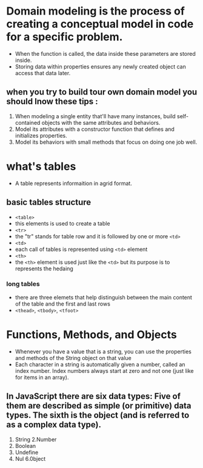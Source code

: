 # Domain modeling is the process of creating a conceptual model in code for a specific problem. 
* When the function is called, the data inside these parameters are stored inside.
*  Storing data within properties ensures any newly created object can access that data later.
## when you try to build tour own domain model you should lnow these tips :
1. When modeling a single entity that'll have many instances, build self-contained objects with the same attributes and behaviors.
2. Model its attributes with a constructor function that defines and initializes properties.
3. Model its behaviors with small methods that focus on doing one job well.
# what's tables 
* A table represents informaition in agrid format.
## basic tables structure 
* `<table>` 
* this elements is used to create a table 
* `<tr>`
* the "tr" stands for table row and it is followed by one or more `<td>` 
* `<td>`
* each call of tables is represented using `<td>` element  
* `<th>` 
* the `<th>` element is used just like the `<td>` but its purpose is to represents the hedaing 
### long tables
* there are three elemets that help distinguish between the main content of the table and the first and last rows
* `<thead>`, `<tbody>`, `<tfoot>`  
# Functions, Methods, and Objects
* Whenever you have a value that is a string, you can use the properties and methods of the String object on that value
* Each character in a string is automatically given a number, called an index number. Index numbers always start at zero and not one (just like for items in an array). 
## In JavaScript there are six data types: Five of them are described as simple (or primitive) data types. The sixth is the object (and is referred to as a complex data type). 
1. String
2.Number
3. Boolean
4. Undefine
5. Nul
6.0bject 
